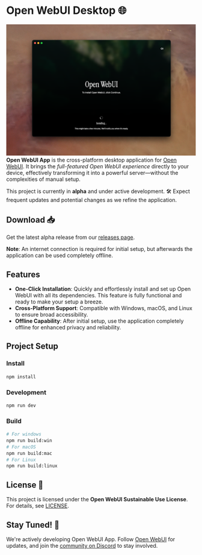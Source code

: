 # Open WebUI Desktop 🌐
![App Demo](./demo.png)
**Open WebUI App** is the cross-platform desktop application for [Open WebUI](https://github.com/open-webui/open-webui). It brings the _full-featured Open WebUI experience_ directly to your device, effectively transforming it into a powerful server—without the complexities of manual setup.

This project is currently in **alpha** and under active development. 🛠️ Expect frequent updates and potential changes as we refine the application.

## Download 📥
Get the latest alpha release from our [releases page](https://github.com/open-webui/desktop/releases).

**Note**: An internet connection is required for initial setup, but afterwards the application can be used completely offline.

## Features
- **One-Click Installation**: Quickly and effortlessly install and set up Open WebUI with all its dependencies. This feature is fully functional and ready to make your setup a breeze.
- **Cross-Platform Support**: Compatible with Windows, macOS, and Linux to ensure broad accessibility.
- **Offline Capability**: After initial setup, use the application completely offline for enhanced privacy and reliability.

## Project Setup
### Install
```bash
npm install
```
### Development
```bash
npm run dev
```
### Build
```bash
# For windows
npm run build:win
# For macOS
npm run build:mac
# For Linux
npm run build:linux
```
## License 📜
This project is licensed under the **Open WebUI Sustainable Use License**. For details, see [LICENSE](LICENSE).
## Stay Tuned! 🌟
We're actively developing Open WebUI App. Follow [Open WebUI](https://github.com/open-webui/open-webui) for updates, and join the [community on Discord](https://discord.gg/5rJgQTnV4s) to stay involved.